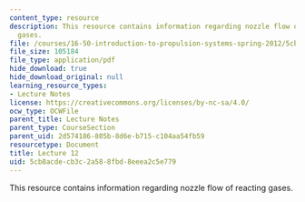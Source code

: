 ```yaml
---
content_type: resource
description: This resource contains information regarding nozzle flow of reacting
  gases.
file: /courses/16-50-introduction-to-propulsion-systems-spring-2012/5cb8acdecb3c2a588fbd8eeea2c5e779_MIT16_50S12_lec12.pdf
file_size: 105184
file_type: application/pdf
hide_download: true
hide_download_original: null
learning_resource_types:
- Lecture Notes
license: https://creativecommons.org/licenses/by-nc-sa/4.0/
ocw_type: OCWFile
parent_title: Lecture Notes
parent_type: CourseSection
parent_uid: 2d574186-805b-8d6e-b715-c104aa54fb59
resourcetype: Document
title: Lecture 12
uid: 5cb8acde-cb3c-2a58-8fbd-8eeea2c5e779
---
```

This resource contains information regarding nozzle flow of reacting gases.